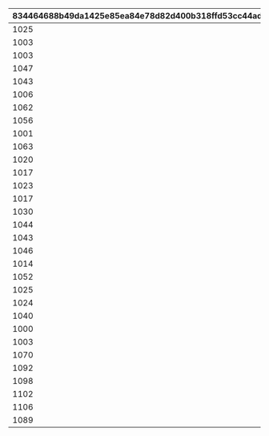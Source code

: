 |834464688b49da1425e85ea84e78d82d400b318ffd53cc44add05021e031b772|929a2576506141c9fa691b96f28d00e932ccf2eba897d8240bf7b44578d9eb8c|97d63bd31f6091b4071f1b329d5ca625362a2ae494036b2f283a0aef4710bcba|9a809af5881e59cbcad0715b90f1c7a4c272b2c50aa60160e3f3799e84b630ac|b0ca1cef8e3360bf28de27d93b9ffb158150a3b18d6c083756fb626b8c9749d1|
| --- | --- | --- | --- | --- |
|1025|1037|1045|1|1048|
|1003|1062|1006|2|1004|
|1003|1029|1006|3|1007|
|1047|1025|1062|4|1045|
|1043|1003|1022|5|1013|
|1006|1048|1019|6|1004|
|1062|1037|1003|7|1033|
|1056|1050|1059|8|1053|
|1001|1030|1034|9|1011|
|1063|1046|1026|10|1023|
|1020|1014|1044|11|1038|
|1017|1008|1040|12|1049|
|1023|1017|1020|13|1044|
|1017|1001|1020|14|1038|
|1030|1036|1008|15|1048|
|1044|1004|1011|16|1038|
|1043|1005|1022|17|1011|
|1046|1042|1047|18|1016|
|1014|1041|1063|19|1028|
|1052|1061|1058|20|1055|
|1025|1031|1024|21|1001|
|1024|1064|1005|22|1063|
|1040|1066|1044|23|1000|
|1000|1076|1010|24|1038|
|1003|1077|1043|25|1019|
|1070|1071|1068|26|1069|
|1092|1089|1090|27|1091|
|1098|1097|1099|28|1100|
|1102|1101|1103|29|1104|
|1106|1105|1107|30|1108|
|1089|1088|1090|31|1091|